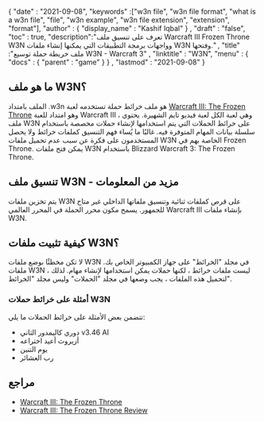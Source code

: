 {
  "date" : "2021-09-08",
  "keywords" :["w3n file", "w3n file format", "what is a w3n file", "file", "w3n example", "w3n file extension", "extension", "format"],
  "author" : {
    "display_name" : "Kashif Iqbal"
} ,
  "draft" : "false",
  "toc" : true,
  "description":"تعرف على تنسيق ملف Warcraft III Frozen Throne W3N وواجهات برمجة التطبيقات التي يمكنها إنشاء ملفات W3N وفتحها." ,
  "title" :"ملف خريطة حملة توسيع W3N - Warcraft 3" ,
  "linktitle" : "W3N",
  "menu" : {
    "docs" : {
      "parent" : "game"
}
} ,
  "lastmod" : "2021-09-08"
}

## ما هو ملف W3N؟

الملف بامتداد .w3n هو ملف خرائط حملة تستخدمه لعبة [Warcraft III: The Frozen Throne](https://en.wikipedia.org/wiki/Warcraft_III:_The_Frozen_Throne) وهو امتداد للعبة Warcraft III ، وهي لعبة الكل لعبة فيديو تايم الشهيرة. يحتوي ملف W3N على خرائط الحملات التي يتم استخدامها لإنشاء حملات مخصصة باستخدام سلسلة بيانات المهام المتوفرة فيه. غالبًا ما يُساء فهم التنسيق كملفات خرائط ولا يحصل المستخدمون على فكرة عن سبب عدم تحميل ملفات W3N الخاصة بهم في Frozen Throne. يمكن فتح ملفات W3N باستخدام Blizzard Warcraft 3: The Frozen Throne.

## تنسيق ملف W3N - مزيد من المعلومات

يتم تخزين ملفات W3N على قرص كملفات ثنائية وتنسيق ملفاتها الداخلي غير متاح للجمهور. يسمح مكون محرر الحملة في المحرر العالمي Warcraft III بإنشاء ملفات W3N.

## كيفية تثبيت ملفات W3N؟

لا تكن مخطئًا بوضع ملفات W3N في مجلد "الخرائط" على جهاز الكمبيوتر الخاص بك. ملفات W3N ليست ملفات خرائط ، لكنها حملات يمكن استخدامها لإنشاء مهام. لذلك ، لتحميل هذه الملفات ، يجب وضعها في مجلد "الحملات" وليس مجلد "الخرائط".

### أمثلة على خرائط حملات W3N

تتضمن بعض الأمثلة على خرائط الحملات ما يلي:
* دوري كاليمدور الثاني v3.46 AI
* أزيروث أعيد اختراعه
* يوم التنين
* رب العشائر

## مراجع

* [Warcraft III: The Frozen Throne](https://en.wikipedia.org/wiki/Warcraft_III:_The_Frozen_Throne)
* [Warcraft III: The Frozen Throne Review](https://web.archive.org/web/20110719200624/http://www.gamespot.com/pc/strategy/warcraft3thefrozenthrone/review.html)

